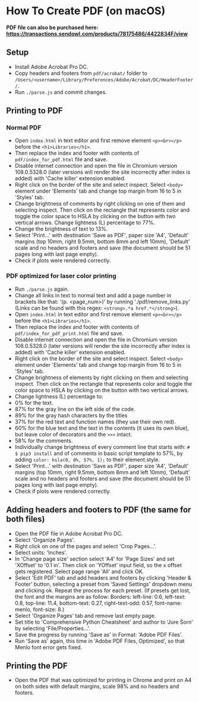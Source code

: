 How To Create PDF (on macOS)
============================
**PDF file can also be purchased here: https://transactions.sendowl.com/products/78175486/4422834F/view**


Setup
-----
* Install Adobe Acrobat Pro DC.
* Copy headers and footers from `pdf/acrobat/` folder to `/Users/<username>/Library/Preferences/Adobe/Acrobat/DC/HeaderFooter/`.
* Run `./parse.js` and commit changes.


Printing to PDF
---------------
### Normal PDF
* Open `index.html` in text editor and first remove element `<p><br></p>` before the `<h1>Libraries</h1>`.
* Then replace the index and footer with contents of `pdf/index_for_pdf.html` file and save.
* Disable internet connection and open the file in Chromium version 108.0.5328.0 (later versions will render the site incorrectly after index is added) with 'Cache killer' extension enabled.
* Right click on the border of the site and select inspect. Select `<body>` element under 'Elements' tab and change top margin from 16 to 5 in 'Styles' tab.
* Change brightness of comments by right clicking on one of them and selecting inspect. Then click on the rectangle that represents color and toggle the color space to HSLA by clicking on the button with two vertical arrows. Change lightness (L) percentage to 77%.
* Change the brightness of text to 13%.
* Select 'Print...' with destination 'Save as PDF', paper size 'A4', 'Default' margins (top 10mm, right 9.5mm, bottom 8mm and left 10mm), 'Default' scale and no headers and footers and save (the document should be 51 pages long with last page empty).
* Check if plots were rendered correctly.

### PDF optimized for laser color printing
* Run `./parse.js` again.
* Change all links in text to normal text and add a page number in brackets like that: '(p. <page_num>)' by running './pdf/remove_links.py' (Links can be found with this regex: `<strong>.*a href.*</strong>`).
* Open `index.html` in text editor and first remove element `<p><br></p>` before the `<h1>Libraries</h1>`.
* Then replace the index and footer with contents of `pdf/index_for_pdf_print.html` file and save.
* Disable internet connection and open the file in Chromium version 108.0.5328.0 (later versions will render the site incorrectly after index is added) with 'Cache killer' extension enabled.
* Right click on the border of the site and select inspect. Select `<body>` element under 'Elements' tab and change top margin from 16 to 5 in 'Styles' tab.
* Change brightness of elements by right clicking on them and selecting inspect. Then click on the rectangle that represents color and toggle the color space to HSLA by clicking on the button with two vertical arrows.
* Change lightness (L) percentage to:
* 0% for the text.
* 87% for the gray line on the left side of the code.
* 89% for the gray hash characters by the titles
* 37% for the red text and function names (they use their own red).
* 60% for the blue text and the text in the contents (it uses its own blue), but leave color of decorators and the `>>>` intact.
* 58% for the comments.
* Individually change brightness of every comment line that starts with: `# $ pip3 install` and of comments in basic script template to 57%, by adding `color: hsla(0, 0%, 57%, 1);` to their element.style.
* Select 'Print...' with destination 'Save as PDF', paper size 'A4', 'Default' margins (top 10mm, right 9.5mm, bottom 8mm and left 10mm), 'Default' scale and no headers and footers and save (the document should be 51 pages long with last page empty).
* Check if plots were rendered correctly.


Adding headers and footers to PDF (the same for both files)
-----------------------------------------------------------
* Open the PDF file in Adobe Acrobat Pro DC.
* Select 'Organize Pages'.
* Right click on one of the pages and select 'Crop Pages...'.
* Select units: 'Inches'.
* In 'Change page size' section select 'A4' for 'Page Sizes' and set 'XOffset' to '0.1 in'. Then click on 'YOffset' input field, so the x offset gets registered. Select page range 'All' and click OK.
* Select 'Edit PDF' tab and add headers and footers by clicking 'Header & Footer' button, selecting a preset from 'Saved Settings' dropdown menu and clicking ok. Repeat the process for each preset. (If presets get lost, the font and the margins are as follow: Borders: left-line: 0.6, left-text: 0.8, top-line: 11.4, bottom-text: 0.27, right-text-odd: 0.57, font-name: menlo, font-size: 8.)
* Select 'Organize Pages' tab and remove last empty page.
* Set title to 'Comprehensive Python Cheatsheet' and author to 'Jure Šorn' by selecting 'File/Properties...'.
* Save the progress by running 'Save as' in Format: 'Adobe PDF Files'.
* Run 'Save as' again, this time in 'Adobe PDF Files, Optimized', so that Menlo font error gets fixed.


Printing the PDF
----------------
* Open the PDF that was optimized for printing in Chrome and print on A4 on both sides with default margins, scale 98% and no headers and footers.
